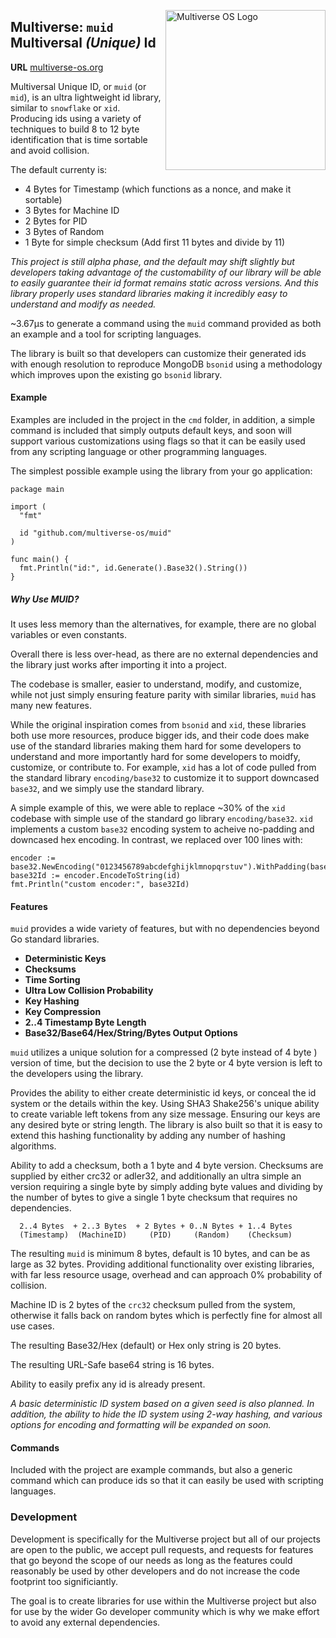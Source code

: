 [<img src="https://avatars2.githubusercontent.com/u/24763891?s=400&u=c1150e7da5667f47159d433d8e49dad99a364f5f&v=4"  width="256px" height="256px" align="right" alt="Multiverse OS Logo">](https://github.com/multiverse-os)

## Multiverse: `muid` **M**ultiversal *(Unique)* **Id**
**URL** [multiverse-os.org](https://multiverse-os.org)

Multiversal Unique ID, or `muid` (or `mid`), is an ultra lightweight id library,
similar to `snowflake` or `xid`. Producing ids using a variety of techniques to
build 8 to 12 byte identification that is time sortable and avoid collision. 

The default currenty is:
  * 4 Bytes for Timestamp (which functions as a nonce, and make it sortable)
  * 3 Bytes for Machine ID
  * 2 Bytes for PID
  * 3 Bytes of Random
  * 1 Byte for simple checksum (Add first 11 bytes and divide by 11)

*This project is still alpha phase, and the default may shift slightly but
developers taking advantage of the customability of our library will be able to
easily guarantee their id format remains static across versions. And this
library properly uses standard libraries making it incredibly easy to understand
and modify as needed.*

~3.67µs to generate a command using the `muid` command provided as both an
example and a tool for scripting languages. 

The library is built so that developers can customize their generated ids with
enough resolution to reproduce MongoDB `bsonid` using a methodology which
improves upon the existing go `bsonid` library. 

#### Example
Examples are included in the project in the `cmd` folder, in addition, a simple
command is included that simply outputs default keys, and soon will support
various customizations using flags so that it can be easily used from any
scripting language or other programming languages. 

The simplest possible example using the library from your go application:

```
package main

import (
  "fmt"

  id "github.com/multiverse-os/muid"
)

func main() {
  fmt.Println("id:", id.Generate().Base32().String())
}
```

##### Why Use MUID?

It uses less memory than the alternatives, for example, there are no global 
variables or even constants.

Overall there is less over-head, as there are no external dependencies and 
the library just works after importing it into a project.

The codebase is smaller, easier to understand, modify, and customize, while 
not just simply ensuring feature parity with similar libraries, `muid` has
many new features. 

While the original inspiration comes from `bsonid` and `xid`, these libraries 
both use more resources, produce bigger ids, and their code does make use of the
standard libraries making them hard for some developers to understand and more
importantly hard for some developers to moidfy, customize, or contribute to. 
For example, `xid` has a lot of code pulled from the standard library 
`encoding/base32` to customize it to support downcased `base32`, and we simply
use the standard library. 

A simple example of this, we were able to replace ~30% of the `xid` codebase 
with simple use of the standard go library `encoding/base32`. `xid` implements
a custom `base32` encoding system to acheive no-padding and downcased hex
encoding. In contrast, we replaced over 100 lines with:
           
```        
encoder := base32.NewEncoding("0123456789abcdefghijklmnopqrstuv").WithPadding(base32.NoPadding)
base32Id := encoder.EncodeToString(id)
fmt.Println("custom encoder:", base32Id)
```


#### Features
`muid` provides a wide variety of features, but with no dependencies beyond Go
standard libraries. 

  * **Deterministic Keys**
  * **Checksums**
  * **Time Sorting**
  * **Ultra Low Collision Probability**
  * **Key Hashing**
  * **Key Compression**
  * **2..4 Timestamp Byte Length**
  * **Base32/Base64/Hex/String/Bytes Output Options**

`muid` utilizes a unique solution for a compressed (2 byte instead of 4 byte ) 
version of time, but the decision to use the 2 byte or 4 byte version is left
to the developers using the library. 

Provides the ability to either create deterministic id keys, or conceal
the id system or the details within the key. Using SHA3 Shake256's 
unique ability to create variable left tokens from any size message. 
Ensuring our keys are any desired byte or string length. The library is also
built so that it is easy to extend this hashing functionality by adding any
number of hashing algorithms. 

Ability to add a checksum, both a 1 byte and 4 byte version. Checksums are
supplied by either crc32 or adler32, and additionally an ultra simple an
version requiring a single byte by simply adding byte values and dividing 
by the number of bytes to give a single 1 byte checksum that requires 
no dependencies.

```
  2..4 Bytes  + 2..3 Bytes  + 2 Bytes + 0..N Bytes + 1..4 Bytes
  (Timestamp)  (MachineID)     (PID)     (Random)    (Checksum)
```

The resulting `muid` is minimum 8 bytes, default is 10 bytes, and can be as 
large as 32 bytes. Providing additional functionality over existing libraries, 
with far less resource usage, overhead and can approach 0% probability of 
collision. 

Machine ID is 2 bytes of the `crc32` checksum pulled from the system, otherwise
it falls back on random bytes which is perfectly fine for almost all use cases. 

The resulting Base32/Hex (default) or Hex only string is 20 bytes. 

The resulting URL-Safe base64 string is 16 bytes. 


Ability to easily prefix any id is already present. 

*A basic deterministic ID system based on a given seed is also planned. In
addition, the ability to hide the ID system using 2-way hashing, and various 
options for encoding and formatting will be expanded on soon.*


#### Commands
Included with the project are example commands, but also a generic command which
can produce ids so that it can easily be used with scripting languages. 


### Development
Development is specifically for the Multiverse project but all of our projects
are open to the public, we accept pull requests, and requests for features that
go beyond the scope of our needs as long as the features could reasonably be
used by other developers and do not increase the code footprint too
significiantly. 

The goal is to create libraries for use within the Multiverse project but also
for use by the wider Go developer community which is why we make effort to avoid
any external dependencies.



